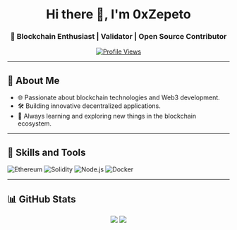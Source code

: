 <h1 align="center">Hi there 👋, I'm 0xZepeto</h1>
<h3 align="center">🚀 Blockchain Enthusiast | Validator | Open Source Contributor</h3>

<p align="center">
  <a href="https://github.com/0xZepeto">
    <img src="https://komarev.com/ghpvc/?username=0xZepeto&label=Profile%20Views&color=blue&style=flat" alt="Profile Views" />
  </a>
</p>

---

## 🔎 About Me
- 🌐 Passionate about blockchain technologies and Web3 development.
- 🛠️ Building innovative decentralized applications.
- 📖 Always learning and exploring new things in the blockchain ecosystem.

---

## 🚀 Skills and Tools
![Ethereum](https://img.shields.io/badge/-Ethereum-3C3C3D?logo=ethereum&logoColor=white)
![Solidity](https://img.shields.io/badge/-Solidity-363636?logo=solidity&logoColor=white)
![Node.js](https://img.shields.io/badge/-Node.js-339933?logo=node.js&logoColor=white)
![Docker](https://img.shields.io/badge/-Docker-2496ED?logo=docker&logoColor=white)

---

## 📊 GitHub Stats
<p align="center">
  <img src="https://github-readme-stats.vercel.app/api?username=0xZepeto&show_icons=true&theme=radical" />
  <img src="https://github-readme-streak-stats.herokuapp.com/?user=0xZepeto&theme=radical" />
</p>
